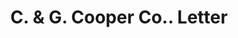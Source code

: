 ---
doi: 10.7916/D89S334X
date_other: '1897'
date_other_textual: '1897'
form: correspondence
genre:
- Letters (correspondence)
name:
- C. & G. Cooper Co.
object_in_context_url: https://biggert.cul.columbia.edu/items/view/ave_biggert_01315
subject_hierarchical_geographic:
- Mt. Vernon, Ohio, United States
subject_name:
- C. & G. Cooper Co.
title: C. & G. Cooper Co.. Letter
sort_title: C. & G. Cooper Co.. Letter
call_number: ave_biggert_01315
coordinates:
- 40.39277777777778,-82.48111111111112
pid: ave_biggert_01315
identifiers: ave_biggert_01315
thumbnail: https://derivativo-1.library.columbia.edu/iiif/2/ldpd:343279/full/!256,256/0/native.jpg
permalink: "/biggert/ave_biggert_01315/"
layout: iiif-image-page
---